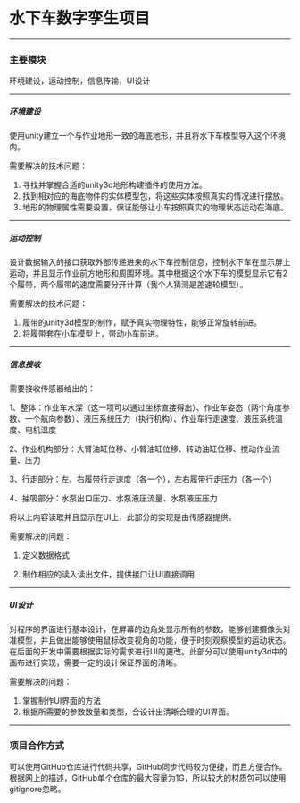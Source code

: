 # 水下车数字孪生项目

***

### 主要模块

环境建设，运动控制，信息传输，UI设计

***

##### 环境建设

使用unity建立一个与作业地形一致的海底地形，并且将水下车模型导入这个环境内。

需要解决的技术问题：

1. 寻找并掌握合适的unity3d地形构建插件的使用方法。
2. 找到相对应的海底物件的实体模型包，将这些实体按照真实的情况进行摆放。
3. 地形的物理属性需要设置，保证能够让小车按照真实的物理状态运动在海底。

***

##### 运动控制

设计数据输入的接口获取外部传递进来的水下车控制信息，控制水下车在显示屏上运动，并且显示作业前方地形和周围环境。其中根据这个水下车的模型显示它有2个履带，两个履带的速度需要分开计算（我个人猜测是差速轮模型）。

需要解决的技术问题：

1. 履带的unity3d模型的制作，赋予真实物理特性，能够正常旋转前进。
2. 将履带套在小车模型上，带动小车前进。

***

##### 信息接收

需要接收传感器给出的：

1、整体：作业车水深（这一项可以通过坐标直接得出）、作业车姿态（两个角度参数、一个航向参数）、液压系统压力（执行机构）、作业车行走速度、液压系统温度、电机温度

2、作业机构部分：大臂油缸位移、小臂油缸位移、转动油缸位移、搅动作业流量、压力

3、行走部分：左、右履带行走速度（各一个），左右履带行走压力（各一个）

4、抽吸部分：水泵出口压力、水泵液压流量、水泵液压压力

将以上内容读取并且显示在UI上，此部分的实现是由传感器提供。

需要解决的问题：

1. 定义数据格式

2. 制作相应的读入读出文件，提供接口让UI直接调用

***

##### UI设计

对程序的界面进行基本设计，在屏幕的边角处显示所有的参数，能够创建摄像头对准模型，并且做出能够使用鼠标改变视角的功能，便于时刻观察模型的运动状态。在后面的开发中需要根据实际的需求进行UI的更改。此部分可以使用unity3d中的画布进行实现，需要一定的设计保证界面的清晰。

需要解决的问题：

1. 掌握制作UI界面的方法
2. 根据所需要的参数数量和类型，合设计出清晰合理的UI界面。

***

### 项目合作方式

可以使用GitHub仓库进行代码共享，GitHub同步代码较为便捷，而且方便合作。根据网上的描述，GitHub单个仓库的最大容量为1G，所以较大的材质包可以使用gitignore忽略。